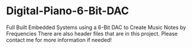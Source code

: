 # Digital-Piano-6-Bit-DAC
Full Built Embedded Systems using a 6-Bit DAC to Create Music Notes by Frequencies
There are also header files that are in this project. Please contact me for more information if needed! 
